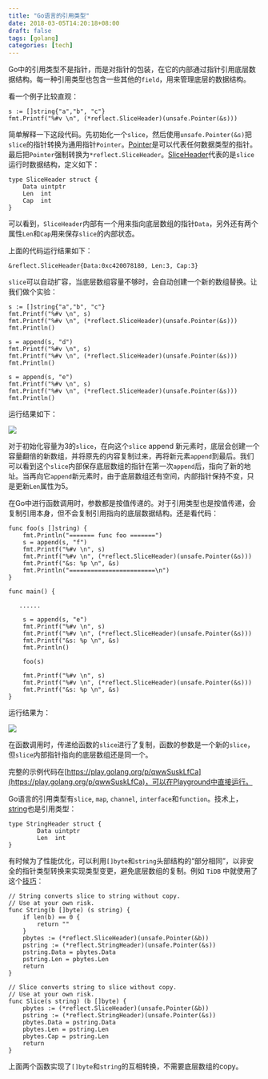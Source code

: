 ```yaml
---
title: "Go语言的引用类型"
date: 2018-03-05T14:20:18+08:00
draft: false
tags: [golang]
categories: [tech]
---
```


Go中的引用类型不是指针，而是对指针的包装，在它的内部通过指针引用底层数据结构。每一种引用类型也包含一些其他的`field`，用来管理底层的数据结构。

看一个例子比较直观：

```
s := []string{"a","b", "c"}
fmt.Printf("%#v \n", (*reflect.SliceHeader)(unsafe.Pointer(&s)))
```

简单解释一下这段代码。先初始化一个`slice`，然后使用`unsafe.Pointer(&s)`把`slice`的指针转换为通用指针`Pointer`。[Pointer](https://golang.org/pkg/unsafe/#Pointer)是可以代表任何数据类型的指针。最后把`Pointer`强制转换为`*reflect.SliceHeader`。[SliceHeader](https://golang.org/pkg/reflect/#SliceHeader)代表的是`slice`运行时数据结构，定义如下：

```
type SliceHeader struct {
	Data uintptr
	Len  int
	Cap  int
}
```

可以看到，`SliceHeader`内部有一个用来指向底层数组的指针`Data`，另外还有两个属性`Len`和`Cap`用来保存`slice`的内部状态。

上面的代码运行结果如下：

`&reflect.SliceHeader{Data:0xc420078180, Len:3, Cap:3} `


`slice`可以自动扩容，当底层数组容量不够时，会自动创建一个新的数组替换。让我们做个实验：

```
s := []string{"a","b", "c"}
fmt.Printf("%#v \n", s)
fmt.Printf("%#v \n", (*reflect.SliceHeader)(unsafe.Pointer(&s)))
fmt.Println()

s = append(s, "d")
fmt.Printf("%#v \n", s)
fmt.Printf("%#v \n", (*reflect.SliceHeader)(unsafe.Pointer(&s)))
fmt.Println()

s = append(s, "e")
fmt.Printf("%#v \n", s)
fmt.Printf("%#v \n", (*reflect.SliceHeader)(unsafe.Pointer(&s)))
fmt.Println()
```

运行结果如下：

![](https://images-1251716363.cos.ap-guangzhou.myqcloud.com/images/202207011422594.png)

对于初始化容量为3的`slice`，在向这个`slice` append 新元素时，底层会创建一个容量翻倍的新数组，并将原先的内容复制过来，再将新元素`append`到最后。我们可以看到这个`slice`内部保存底层数组的指针在第一次`append`后，指向了新的地址。当再向它`append`新元素时，由于底层数组还有空间，内部指针保持不变，只是更新`Len`属性为5。

在Go中进行函数调用时，参数都是按值传递的。对于引用类型也是按值传递，会复制引用本身，但不会复制引用指向的底层数据结构。还是看代码：

```
func foo(s []string) {
	fmt.Println("======= func foo =======")
	s = append(s, "f")
	fmt.Printf("%#v \n", s)
	fmt.Printf("%#v \n", (*reflect.SliceHeader)(unsafe.Pointer(&s)))
	fmt.Printf("&s: %p \n", &s)
	fmt.Println("========================\n")
}

func main() {

   ......
   
	s = append(s, "e")
	fmt.Printf("%#v \n", s)
	fmt.Printf("%#v \n", (*reflect.SliceHeader)(unsafe.Pointer(&s)))
	fmt.Printf("&s: %p \n", &s)
	fmt.Println()

	foo(s)

	fmt.Printf("%#v \n", s)
	fmt.Printf("%#v \n", (*reflect.SliceHeader)(unsafe.Pointer(&s)))
	fmt.Printf("&s: %p \n", &s)
}
```

运行结果为：

![](https://images-1251716363.cos.ap-guangzhou.myqcloud.com/images/202207011422106.png)

在函数调用时，传递给函数的`slice`进行了复制，函数的参数是一个新的`slice`，但`slice`内部指针指向的底层数组还是同一个。

完整的示例代码在[https://play.golang.org/p/qwwSuskLfCa](https://play.golang.org/p/qwwSuskLfCa)，可以在Playground中直接运行。

Go语言的引用类型有`slice`, `map`, `channel`, `interface`和`function`。技术上，[string](https://golang.org/pkg/reflect/#StringHeader)也是引用类型：

```
type StringHeader struct {
        Data uintptr
        Len  int
}
```

有时候为了性能优化，可以利用`[]byte`和`string`头部结构的“部分相同”，以非安全的指针类型转换来实现类型变更，避免底层数组的复制。例如 `TiDB` 中就使用了这个[技巧](https://github.com/pingcap/tidb/blob/master/util/hack/hack.go)：

```
// String converts slice to string without copy.
// Use at your own risk.
func String(b []byte) (s string) {
	if len(b) == 0 {
		return ""
	}
	pbytes := (*reflect.SliceHeader)(unsafe.Pointer(&b))
	pstring := (*reflect.StringHeader)(unsafe.Pointer(&s))
	pstring.Data = pbytes.Data
	pstring.Len = pbytes.Len
	return
}

// Slice converts string to slice without copy.
// Use at your own risk.
func Slice(s string) (b []byte) {
	pbytes := (*reflect.SliceHeader)(unsafe.Pointer(&b))
	pstring := (*reflect.StringHeader)(unsafe.Pointer(&s))
	pbytes.Data = pstring.Data
	pbytes.Len = pstring.Len
	pbytes.Cap = pstring.Len
	return
}
```

上面两个函数实现了`[]byte`和`string`的互相转换，不需要底层数组的copy。
